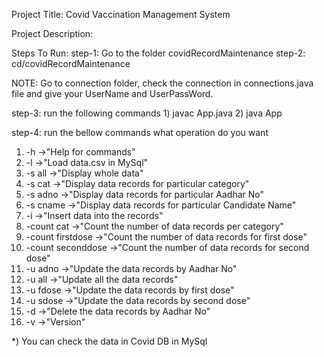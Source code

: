 Project Title: Covid Vaccination Management System

Project Description:


Steps To Run:
step-1: Go to the folder covidRecordMaintenance
step-2: cd/covidRecordMaintenance

NOTE: Go to connection folder, check the connection in connections.java file and give your UserName and UserPassWord.

step-3: run the following commands
        1) javac App.java
        2) java App

step-4: run the bellow commands what operation do you want

1) -h                       ->"Help for commands"
2) -l                       ->"Load data.csv in MySql"
3) -s all                   ->"Display whole data"
4) -s cat                   ->"Display data records for particular category"
5) -s adno                  ->"Display data records for particular Aadhar No"
6) -s cname                 ->"Display data records for particular Candidate Name"
7) -i                       ->"Insert data into the records"
8) -count cat               ->"Count the number of data records per category"
9) -count firstdose         ->"Count the number of data records for first dose"
10) -count seconddose       ->"Count the number of data records for second dose"
11) -u adno                 ->"Update the data records by Aadhar No"
12) -u all                  ->"Update all the data records"
13) -u fdose                ->"Update the data records by first dose"
14) -u sdose                ->"Update the data records by second dose"
15) -d                      ->"Delete the data records by Aadhar No"
16) -v                      ->"Version"

*) You can check the data in Covid DB in MySql
